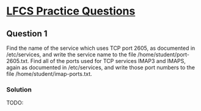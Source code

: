 # [LFCS Practice Questions](https://training.linuxfoundation.org/wp-content/uploads/2019/04/LFCS-Practice-Questions-v1.0.pdf)

## Question 1
Find the name of the service which uses TCP port 2605, as
documented in /etc/services, and write the service name to
the file /home/student/port-2605.txt. Find all of the ports
used for TCP services IMAP3 and IMAPS, again as documented
in /etc/services, and write those port numbers to the file
/home/student/imap-ports.txt.

### Solution
TODO: